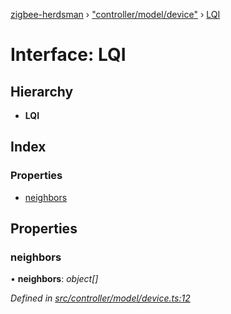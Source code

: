 [zigbee-herdsman](../README.md) › ["controller/model/device"](../modules/_controller_model_device_.md) › [LQI](_controller_model_device_.lqi.md)

# Interface: LQI

## Hierarchy

* **LQI**

## Index

### Properties

* [neighbors](_controller_model_device_.lqi.md#neighbors)

## Properties

###  neighbors

• **neighbors**: *object[]*

*Defined in [src/controller/model/device.ts:12](https://github.com/Koenkk/zigbee-herdsman/blob/610fe5a/src/controller/model/device.ts#L12)*

